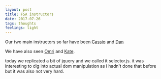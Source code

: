 ```yaml
---
layout: post
title: FSA instructors
date: 2017-07-26
tags: thoughts
feelings: light
---
```


Our two main instructors so far have been [Cassio](https://twitter.com/cassiozen) and [Dan](https://twitter.com/danceoval?lang=en)

We have also seen [Omri](https://github.com/omriBernstein) and [Kate](https://www.linkedin.com/in/kateehumphrey/).

today we replicated a bit of jquery and we called it selector.js. it was interesting to dig into actual dom manipulation as i hadn't done that before but it was also not very hard.
